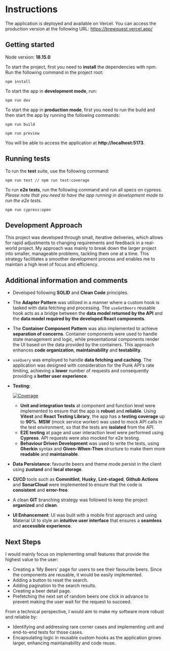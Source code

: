 # **Instructions**

The application is deployed and available on Vercel. You can access the production version at the following URL:
https://brewquest.vercel.app/

## **Getting started**

Node version: **18.15.0**

To start the project, first you need to **install** the dependencies with npm. Run the following command in the project root:

```
npm install
```

To start the app in **development mode**, run:

```
npm run dev
```

To start the app in **production mode**, first you need to run the build and then start the app by running the following commands:

```
npm run build

npm run preview
```

You will be able to access the application at **http://localhost:5173**.

## **Running tests**

To run the **test** suite, use the following command:

```
npm run test // npm run test:coverage
```

To run **e2e tests**, run the following command and run all specs on cypress. _Please note that you need to have the app running in development mode to run the e2e tests._

```
npm run cypress:open
```

## Development Approach

This project was developed through small, iterative deliveries, which allows for rapid adjustments to changing requirements and feedback in a real-world project. My approach was mainly to break down the larger project into smaller, manageable problems, tackling them one at a time. This strategy facilitates a smoother development process and enables me to maintain a high level of focus and efficiency.

## **Additional information and comments**

- Developed following **SOLID** and **Clean Code** principles.

- The **Adapter Pattern** was utilized in a manner where a custom hook is tasked with data fetching and processing. The `useGetBeers` reusable hook acts as a bridge between the **data model returned by the API** and the **data model required by the developed React components**.

- The **Container Component Pattern** was also implemented to achieve **separation of concerns**. Container components were used to handle state management and logic, while presentational components render the UI based on the data provided by the containers. This approach enhances **code organization**, **maintainability** and **testability**.

- `useQuery` was employed to handle **data fetching and caching**. The application was designed with consideration for the Punk API's rate limiting, achieving a **lower** number of requests and consequently providing a **better user experience**.

- **Testing:**

  [![Coverage](https://sonarcloud.io/api/project_badges/measure?project=marcgirbaub_BrewQuest&metric=coverage)](https://sonarcloud.io/summary/new_code?id=marcgirbaub_BrewQuest)

  - **Unit and integration tests** at component and function level were implemented to ensure that the app is **robust** and **reliable**. Using **Vitest** and **React Testing Library**, the app has a **testing coverage** up to **90%**. **MSW** (mock service worker) was used to mock API calls in the test environment, so that the tests are **isolated** from the API.
  - **E2E testing** at page and user interaction level were performed using **Cypress**. API requests were also mocked for e2e testing.
  - **Behaviour Driven Development** was used to write the tests, using **Gherkin** syntax and **Given-When-Then** structure to make them more **readable** and **maintainable**.

- **Data Persistance**: favourite beers and theme mode persist in the client using **zustand** and **local storage**.

- **CI/CD** tools such as **Commitlint**, **Husky**, **Lint-staged**, **Github Actions** and **SonarCloud** were implemented to ensure that the code is **consistent** and **error-free**.
- A clean **GIT** branching strategy was followed to keep the project **organized** and **clean**.

- **UI Enhancement**: UI was built with a mobile first approach and using Material UI to style an **intuitive user interface** that ensures a **seamless** and **accessible experience**.

## **Next Steps**

I would mainly focus on implementing small features that provide the highest value to the user:

- Creating a 'My Beers' page for users to see their favourite beers. Since the components are reusable, it would be easily implemented.
- Adding a button to reset the search.
- Adding pagination to the search results.
- Creating a beer detail page.
- Prefetching the next set of random beers one click in advance to prevent making the user wait for the request to succeed.

From a technical perspective, I would aim to make my software more robust and reliable by:

- Identifying and addressing rare corner cases and implementing unit and end-to-end tests for those cases.
- Encapsulating logic in reusable custom hooks as the application grows larger, enhancing maintainability and code reuse.
